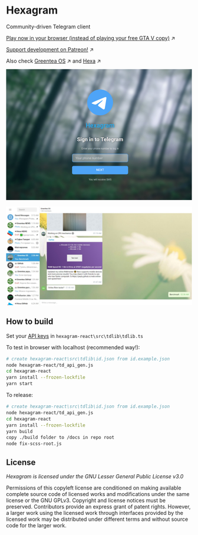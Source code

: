 # Hexagram

Community-driven Telegram client

[Play now in your browser (instead of playing your free GTA V copy)](https://hexalang.github.io/hexagram/) :arrow_upper_right:

[Support development on Patreon!](https://www.patreon.com/PeyTy) :arrow_upper_right:

Also check [Greentea OS](https://github.com/GreenteaOS) :arrow_upper_right: and [Hexa](https://github.com/hexalang) :arrow_upper_right:

![GUI](screenshots/login.jpg?raw=true)


![GUI](screenshots/gui.jpg?raw=true)


## How to build

Set your [API keys](https://core.telegram.org/api/obtaining_api_id) in `hexagram-react\src\tdlib\tdlib.ts`

To test in browser with localhost (recommended way!):

```sh
# create hexagram-react\src\tdlib\id.json from id.example.json
node hexagram-react/td_api_gen.js
cd hexagram-react
yarn install --frozen-lockfile
yarn start
```

To release:

```sh
# create hexagram-react\src\tdlib\id.json from id.example.json
node hexagram-react/td_api_gen.js
cd hexagram-react
yarn install --frozen-lockfile
yarn build
copy ./build folder to /docs in repo root
node fix-scss-root.js
```

## License

*Hexagram is licensed under the GNU Lesser General Public License v3.0*

Permissions of this copyleft license are conditioned on making available complete source code of licensed works and modifications under the same license or the GNU GPLv3. Copyright and license notices must be preserved. Contributors provide an express grant of patent rights. However, a larger work using the licensed work through interfaces provided by the licensed work may be distributed under different terms and without source code for the larger work.

